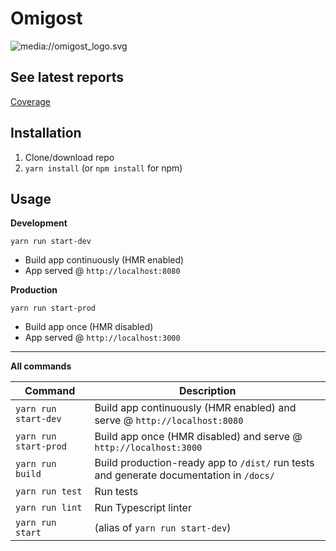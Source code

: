 <link rel="stylesheet" href="https://use.fontawesome.com/releases/v5.5.0/css/all.css" integrity="sha384-B4dIYHKNBt8Bc12p+WXckhzcICo0wtJAoU8YZTY5qE0Id1GSseTk6S+L3BlXeVIU" crossorigin="anonymous">

# Omigost

![media://omigost_logo.svg](media://omigost_logo.svg)

## See latest reports

<div class="ReportsButton">
    <a href="./report.html">
        <i class="fas fa-vial"></i>
        <span> Coverage </span>
    </a>
</div>

## Installation
1. Clone/download repo
2. `yarn install` (or `npm install` for npm)

## Usage
**Development**

`yarn run start-dev`

* Build app continuously (HMR enabled)
* App served @ `http://localhost:8080`

**Production**

`yarn run start-prod`

* Build app once (HMR disabled)
* App served @ `http://localhost:3000`

---

**All commands**

Command | Description
--- | ---
`yarn run start-dev` | Build app continuously (HMR enabled) and serve @ `http://localhost:8080`
`yarn run start-prod` | Build app once (HMR disabled) and serve @ `http://localhost:3000`
`yarn run build` | Build production-ready app to `/dist/` run tests and generate documentation in `/docs/`
`yarn run test` | Run tests
`yarn run lint` | Run Typescript linter
`yarn run start` | (alias of `yarn run start-dev`)